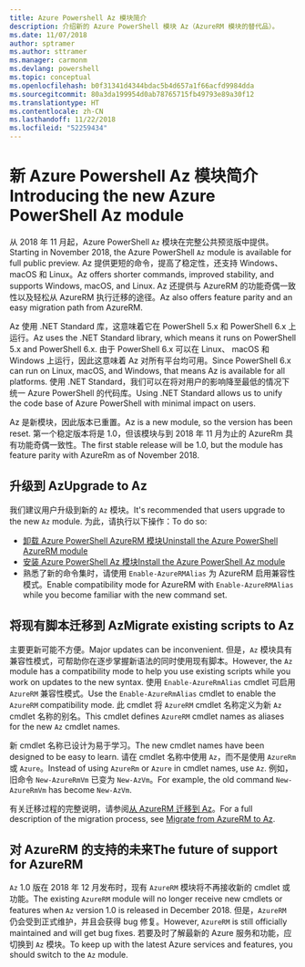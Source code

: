 ```yaml
---
title: Azure Powershell Az 模块简介
description: 介绍新的 Azure PowerShell 模块 Az（AzureRM 模块的替代品）。
ms.date: 11/07/2018
author: sptramer
ms.author: sttramer
ms.manager: carmonm
ms.devlang: powershell
ms.topic: conceptual
ms.openlocfilehash: b0f31341d4344bdac5b4d657a1f66acfd9984dda
ms.sourcegitcommit: 80a3da199954d0ab78765715fb49793e89a30f12
ms.translationtype: HT
ms.contentlocale: zh-CN
ms.lasthandoff: 11/22/2018
ms.locfileid: "52259434"
---
```

# <a name="introducing-the-new-azure-powershell-az-module"></a><span data-ttu-id="e0e3e-103">新 Azure Powershell Az 模块简介</span><span class="sxs-lookup"><span data-stu-id="e0e3e-103">Introducing the new Azure PowerShell Az module</span></span>

<span data-ttu-id="e0e3e-104">从 2018 年 11 月起，Azure PowerShell `Az` 模块在完整公共预览版中提供。</span><span class="sxs-lookup"><span data-stu-id="e0e3e-104">Starting in November 2018, the Azure PowerShell `Az` module is available for full public preview.</span></span>
<span data-ttu-id="e0e3e-105">Az 提供更短的命令，提高了稳定性，还支持 Windows、macOS 和 Linux。</span><span class="sxs-lookup"><span data-stu-id="e0e3e-105">Az offers shorter commands, improved stability, and supports Windows, macOS, and Linux.</span></span> <span data-ttu-id="e0e3e-106">Az 还提供与 AzureRM 的功能奇偶一致性以及轻松从 AzureRM 执行迁移的途径。</span><span class="sxs-lookup"><span data-stu-id="e0e3e-106">Az also offers feature parity and an easy migration path from AzureRM.</span></span>

<span data-ttu-id="e0e3e-107">Az 使用 .NET Standard 库，这意味着它在 PowerShell 5.x 和 PowerShell 6.x 上运行。</span><span class="sxs-lookup"><span data-stu-id="e0e3e-107">Az uses the .NET Standard library, which means it runs on PowerShell 5.x and PowerShell 6.x.</span></span>
<span data-ttu-id="e0e3e-108">由于 PowerShell 6.x 可以在 Linux、 macOS 和 Windows 上运行，因此这意味着 Az 对所有平台均可用。</span><span class="sxs-lookup"><span data-stu-id="e0e3e-108">Since PowerShell 6.x can run on Linux, macOS, and Windows, that means Az is available for all platforms.</span></span>
<span data-ttu-id="e0e3e-109">使用 .NET Standard，我们可以在将对用户的影响降至最低的情况下统一 Azure PowerShell 的代码库。</span><span class="sxs-lookup"><span data-stu-id="e0e3e-109">Using .NET Standard allows us to unify the code base of Azure PowerShell with minimal impact on users.</span></span>

<span data-ttu-id="e0e3e-110">Az 是新模块，因此版本已重置。</span><span class="sxs-lookup"><span data-stu-id="e0e3e-110">Az is a new module, so the version has been reset.</span></span> <span data-ttu-id="e0e3e-111">第一个稳定版本将是 1.0，但该模块与到 2018 年 11 月为止的 AzureRm 具有功能奇偶一致性。</span><span class="sxs-lookup"><span data-stu-id="e0e3e-111">The first stable release will be 1.0, but the module has feature parity with AzureRm as of November 2018.</span></span>

## <a name="upgrade-to-az"></a><span data-ttu-id="e0e3e-112">升级到 Az</span><span class="sxs-lookup"><span data-stu-id="e0e3e-112">Upgrade to Az</span></span>

<span data-ttu-id="e0e3e-113">我们建议用户升级到新的 `Az` 模块。</span><span class="sxs-lookup"><span data-stu-id="e0e3e-113">It's recommended that users upgrade to the new `Az` module.</span></span> <span data-ttu-id="e0e3e-114">为此，请执行以下操作：</span><span class="sxs-lookup"><span data-stu-id="e0e3e-114">To do so:</span></span>

* [<span data-ttu-id="e0e3e-115">卸载 Azure PowerShell AzureRM 模块</span><span class="sxs-lookup"><span data-stu-id="e0e3e-115">Uninstall the Azure PowerShell AzureRM module</span></span>](/powershell/azure/uninstall-azurerm-ps)
* [<span data-ttu-id="e0e3e-116">安装 Azure PowerShell Az 模块</span><span class="sxs-lookup"><span data-stu-id="e0e3e-116">Install the Azure PowerShell Az module</span></span>](/powershell/azure/install-az-ps)
* <span data-ttu-id="e0e3e-117">熟悉了新的命令集时，请使用 `Enable-AzureRMAlias` 为 AzureRM 启用兼容性模式。</span><span class="sxs-lookup"><span data-stu-id="e0e3e-117">Enable compatibility mode for AzureRM with `Enable-AzureRMAlias` while you become familiar with the new command set.</span></span>

## <a name="migrate-existing-scripts-to-az"></a><span data-ttu-id="e0e3e-118">将现有脚本迁移到 Az</span><span class="sxs-lookup"><span data-stu-id="e0e3e-118">Migrate existing scripts to Az</span></span>

<span data-ttu-id="e0e3e-119">主要更新可能不方便。</span><span class="sxs-lookup"><span data-stu-id="e0e3e-119">Major updates can be inconvenient.</span></span> <span data-ttu-id="e0e3e-120">但是，`Az` 模块具有兼容性模式，可帮助你在逐步掌握新语法的同时使用现有脚本。</span><span class="sxs-lookup"><span data-stu-id="e0e3e-120">However, the `Az` module has a compatibility mode to help you use existing scripts while you work on updates to the new syntax.</span></span> <span data-ttu-id="e0e3e-121">使用 `Enable-AzureRmAlias` cmdlet 可启用 `AzureRM` 兼容性模式。</span><span class="sxs-lookup"><span data-stu-id="e0e3e-121">Use the `Enable-AzureRmAlias` cmdlet to enable the `AzureRM` compatibility mode.</span></span> <span data-ttu-id="e0e3e-122">此 cmdlet 将 `AzureRM` cmdlet 名称定义为新 `Az` cmdlet 名称的别名。</span><span class="sxs-lookup"><span data-stu-id="e0e3e-122">This cmdlet defines `AzureRM` cmdlet names as aliases for the new `Az` cmdlet names.</span></span>

<span data-ttu-id="e0e3e-123">新 cmdlet 名称已设计为易于学习。</span><span class="sxs-lookup"><span data-stu-id="e0e3e-123">The new cmdlet names have been designed to be easy to learn.</span></span> <span data-ttu-id="e0e3e-124">请在 cmdlet 名称中使用 `Az`，而不是使用 `AzureRm` 或 `Azure`。</span><span class="sxs-lookup"><span data-stu-id="e0e3e-124">Instead of using `AzureRm` or `Azure` in cmdlet names, use `Az`.</span></span> <span data-ttu-id="e0e3e-125">例如，旧命令 `New-AzureRmVm` 已变为 `New-AzVm`。</span><span class="sxs-lookup"><span data-stu-id="e0e3e-125">For example, the old command `New-AzureRmVm` has become `New-AzVm`.</span></span>

<span data-ttu-id="e0e3e-126">有关迁移过程的完整说明，请参阅[从 AzureRM 迁移到 Az](migrate-from-azurerm-to-az.md)。</span><span class="sxs-lookup"><span data-stu-id="e0e3e-126">For a full description of the migration process, see [Migrate from AzureRM to Az](migrate-from-azurerm-to-az.md).</span></span>

## <a name="the-future-of-support-for-azurerm"></a><span data-ttu-id="e0e3e-127">对 AzureRM 的支持的未来</span><span class="sxs-lookup"><span data-stu-id="e0e3e-127">The future of support for AzureRM</span></span>

<span data-ttu-id="e0e3e-128">`Az` 1.0 版在 2018 年 12 月发布时，现有 `AzureRM` 模块将不再接收新的 cmdlet 或功能。</span><span class="sxs-lookup"><span data-stu-id="e0e3e-128">The existing `AzureRM` module will no longer receive new cmdlets or features when `Az` version 1.0 is released in December 2018.</span></span> <span data-ttu-id="e0e3e-129">但是，`AzureRM` 仍会受到正式维护，并且会获得 bug 修复。</span><span class="sxs-lookup"><span data-stu-id="e0e3e-129">However, `AzureRM` is still officially maintained and will get bug fixes.</span></span> <span data-ttu-id="e0e3e-130">若要及时了解最新的 Azure 服务和功能，应切换到 `Az` 模块。</span><span class="sxs-lookup"><span data-stu-id="e0e3e-130">To keep up with the latest Azure services and features, you should switch to the `Az` module.</span></span>